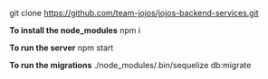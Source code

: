 git clone https://github.com/team-jojos/jojos-backend-services.git

**To install the node_modules**
npm i 

**To run the server**
npm start

**To run the migrations**
./node_modules/.bin/sequelize db:migrate